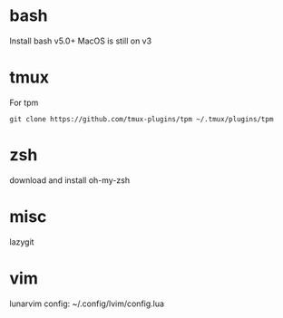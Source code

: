 # bash
Install bash v5.0+
MacOS is still on v3

# tmux
For tpm
```
git clone https://github.com/tmux-plugins/tpm ~/.tmux/plugins/tpm
```

# zsh
download and install oh-my-zsh

# misc
lazygit

# vim
lunarvim
config: ~/.config/lvim/config.lua
